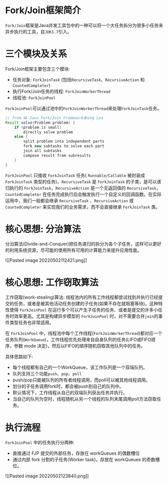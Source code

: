 # Fork/Join框架简介
`Fork/Join`框架是Java并发工具包中的一种可以将一个大任务拆分为很多小任务来异步执行的工具，自`JDK1.7`引入。

# 三个模块及关系

Fork/Join框架主要包含三个模块:

-   任务对象: `ForkJoinTask` (包括`RecursiveTask`、`RecursiveAction` 和 `CountedCompleter`)
-   执行Fork/Join任务的线程: `ForkJoinWorkerThread`
-   线程池: `ForkJoinPool`

`ForkJoinPool`可以通过池中的`ForkJoinWorkerThread`来处理`ForkJoinTask`任务。

```java
// from 《A Java Fork/Join Framework》Dong Lea
Result solve(Problem problem) {
	if (problem is small)
 		directly solve problem
 	else {
 		split problem into independent parts
 		fork new subtasks to solve each part
 		join all subtasks
 		compose result from subresults
	}
}
```

`ForkJoinPool` 只接收 `ForkJoinTask` 任务( `Runnable/Callable` 被封装成 `ForkJoinTask` 类型的任务)，`RecursiveTask` 是 `ForkJoinTask` 的子类，是可以递归执行的 `ForkJoinTask`，`RecursiveAction` 是一个无返回值的 `RecursiveTask`，`CountedCompleter` 在任务完成执行后会触发执行一个自定义的回调函数。在实际运用中，我们一般都会继承 `RecursiveTask` 、`RecursiveAction` 或 `CountedCompleter` 来实现我们的业务需求，而不会直接继承 `ForkJoinTask` 类。

# 核心思想: 分治算法
分治算法(Divide-and-Conquer)把任务递归的拆分为各个子任务，这样可以更好的利用系统资源，尽可能的使用所有可用的计算能力来提升应用性能。

![[Pasted image 20220502112421.png]]

# 核心思想: 工作窃取算法
工作窃取(work-stealing)算法: 线程池内的所有工作线程都尝试找到并执行已经提交的任务，或者是被其他活动任务创建的子任务(如果不存在就阻塞等待)。这种特性使得 `ForkJoinPool` 在运行多个可以产生子任务的任务、或者是提交的许多小任务时效率更高。尤其是构建异步模型的 `ForkJoinPool` 时，对不需要合并`join`的事件类型任务也非常适用。

在 `ForkJoinPool` 中，线程池中每个工作线程(`ForkJoinWorkerThread`)都对应一个任务队列(`WorkQueue`)，工作线程优先处理来自自身队列的任务(LIFO或FIFO顺序，参数 mode 决定)，然后以FIFO的顺序随机窃取其他队列中的任务。

具体思路如下:
-   每个线程都有自己的一个WorkQueue，该工作队列是一个双端队列。
-   队列支持三个功能`push`、`pop`、`poll`
-   push/pop只能被队列的所有者线程调用，而poll可以被其他线程调用。
-   划分的子任务调用fork时，都会被push到自己的队列中。
-   默认情况下，工作线程从自己的双端队列获出任务并执行。
-   当自己的队列为空时，线程随机从另一个线程的队列末尾调用poll方法窃取任务。

# 执行流程

`ForkJoinPool` 中的任务执行分两种:
-   直接通过 FJP 提交的外部任务，存放在 workQueues 的偶数槽位
-   通过内部 fork 分割的子任务(Worker task)，存放在 workQueues 的奇数槽位。

![[Pasted image 20220502123840.png]]